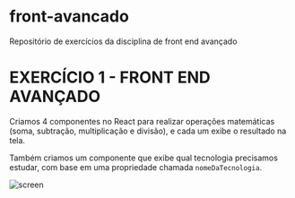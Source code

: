 # front-avancado
Repositório de exercícios da disciplina de front end avançado


<h1>EXERCÍCIO 1 - FRONT END AVANÇADO</h1>
  <p>Criamos 4 componentes no React para realizar operações matemáticas (soma, subtração, multiplicação e divisão), e cada um exibe o resultado na tela.</p>
  <p>Também criamos um componente que exibe qual tecnologia precisamos estudar, com base em uma propriedade chamada <code>nomeDaTecnologia</code>.</p>

![screen](https://github.com/user-attachments/assets/c9d3c845-a343-4840-8d45-7adf525aa8a5)
